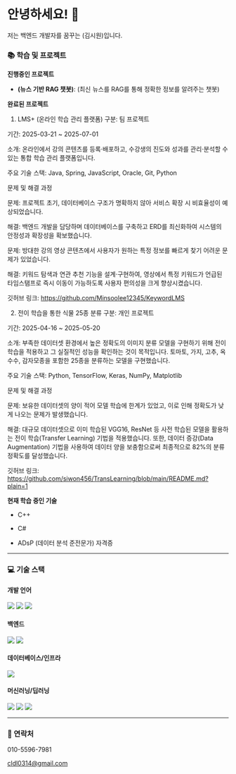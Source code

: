 # 안녕하세요! 👋
저는 백엔드 개발자를 꿈꾸는 (김시원)입니다.

### 📚 학습 및 프로젝트
**진행중인 프로젝트**
- **(뉴스 기반 RAG 챗봇)**: (최신 뉴스를 RAG를 통해 정확한 정보를 알려주는 챗봇)

**완료된 프로젝트**

1. LMS+ (온라인 학습 관리 플랫폼)
구분: 팀 프로젝트

기간: 2025-03-21 ~ 2025-07-01

소개: 온라인에서 강의 콘텐츠를 등록·배포하고, 수강생의 진도와 성과를 관리·분석할 수 있는 통합 학습 관리 플랫폼입니다.

주요 기술 스택: Java, Spring, JavaScript, Oracle, Git, Python

문제 및 해결 과정

문제: 프로젝트 초기, 데이터베이스 구조가 명확하지 않아 서비스 확장 시 비효율성이 예상되었습니다.

해결: 백엔드 개발을 담당하며 데이터베이스를 구축하고 ERD를 최신화하여 시스템의 안정성과 확장성을 확보했습니다.

문제: 방대한 강의 영상 콘텐츠에서 사용자가 원하는 특정 정보를 빠르게 찾기 어려운 문제가 있었습니다.

해결: 키워드 탐색과 연관 추천 기능을 설계·구현하여, 영상에서 특정 키워드가 언급된 타임스탬프로 즉시 이동이 가능하도록 사용자 편의성을 크게 향상시켰습니다.

깃허브 링크: https://github.com/Minsoolee12345/KeywordLMS

2. 전이 학습을 통한 식물 25종 분류
구분: 개인 프로젝트

기간: 2025-04-16 ~ 2025-05-20

소개: 부족한 데이터셋 환경에서 높은 정확도의 이미지 분류 모델을 구현하기 위해 전이 학습을 적용하고 그 실질적인 성능을 확인하는 것이 목적입니다. 토마토, 가지, 고추, 옥수수, 감자모종을 포함한 25종을 분류하는 모델을 구현했습니다.

주요 기술 스택: Python, TensorFlow, Keras, NumPy, Matplotlib

문제 및 해결 과정

문제: 보유한 데이터셋의 양이 적어 모델 학습에 한계가 있었고, 이로 인해 정확도가 낮게 나오는 문제가 발생했습니다.

해결: 대규모 데이터셋으로 이미 학습된 VGG16, ResNet 등 사전 학습된 모델을 활용하는 전이 학습(Transfer Learning) 기법을 적용했습니다. 또한, 데이터 증강(Data Augmentation) 기법을 사용하여 데이터 양을 보충함으로써 최종적으로 82%의 분류 정확도를 달성했습니다.

깃허브 링크: https://github.com/siwon456/TransLearning/blob/main/README.md?plain=1


**현재 학습 중인 기술**

- C++

- C#

- ADsP (데이터 분석 준전문가) 자격증

---

### 💻 기술 스택

<div align="left">

#### 개발 언어
  <img src="https://img.shields.io/badge/Python-3776AB?style=for-the-badge&logo=python&logoColor=white">
  <img src="https://img.shields.io/badge/Java-007396?style=for-the-badge&logo=java&logoColor=white">
  <img src="https://img.shields.io/badge/C%2B%2B-00599C?style=for-the-badge&logo=c%2B%2B&logoColor=white">

#### 백엔드
  <img src="https://img.shields.io/badge/Spring_Boot-6DB33F?style=for-the-badge&logo=springboot&logoColor=white">
  <img src="https://img.shields.io/badge/FastAPI-009688?style=for-the-badge&logo=fastapi&logoColor=white">

#### 데이터베이스/인프라
  <img src="https://img.shields.io/badge/MySQL-4479A1?style=for-the-badge&logo=mysql&logoColor=white">

#### 머신러닝/딥러닝
  <img src="https://img.shields.io/badge/TensorFlow-FF6F00?style=for-the-badge&logo=tensorflow&logoColor=white">
  <img src="https://img.shields.io/badge/Keras-D00000?style=for-the-badge&logo=keras&logoColor=white">
  <img src="https://img.shields.io/badge/NumPy-013243?style=for-the-badge&logo=numpy&logoColor=white">
  
</div>

---

### 🔗 연락처

010-5596-7981

cldl0314@gmail.com
